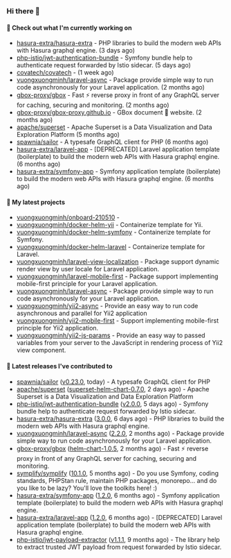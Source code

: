 ### Hi there 👋

#### 👷 Check out what I'm currently working on

- [hasura-extra/hasura-extra](https://github.com/hasura-extra/hasura-extra) - PHP libraries to build the modern web APIs with Hasura graphql engine. (3 days ago)
- [php-istio/jwt-authentication-bundle](https://github.com/php-istio/jwt-authentication-bundle) - Symfony bundle help to authenticate request forwarded by Istio sidecar. (5 days ago)
- [covatech/covatech](https://github.com/covatech/covatech) -  (1 week ago)
- [vuongxuongminh/laravel-async](https://github.com/vuongxuongminh/laravel-async) - Package provide simple way to run code asynchronously for your Laravel application. (2 months ago)
- [gbox-proxy/gbox](https://github.com/gbox-proxy/gbox) - Fast :zap: reverse proxy in front of any GraphQL server for caching, securing and monitoring. (2 months ago)
- [gbox-proxy/gbox-proxy.github.io](https://github.com/gbox-proxy/gbox-proxy.github.io) - GBox document :notebook: website. (2 months ago)
- [apache/superset](https://github.com/apache/superset) - Apache Superset is a Data Visualization and Data Exploration Platform (5 months ago)
- [spawnia/sailor](https://github.com/spawnia/sailor) - A typesafe GraphQL client for PHP (6 months ago)
- [hasura-extra/laravel-app](https://github.com/hasura-extra/laravel-app) - [DEPRECATED] Laravel application template (boilerplate) to build the modern web APIs with Hasura graphql engine. (6 months ago)
- [hasura-extra/symfony-app](https://github.com/hasura-extra/symfony-app) - Symfony application template (boilerplate) to build the modern web APIs with Hasura graphql engine. (6 months ago)

#### 🌱 My latest projects

- [vuongxuongminh/onboard-210510](https://github.com/vuongxuongminh/onboard-210510) - 
- [vuongxuongminh/docker-helm-yii](https://github.com/vuongxuongminh/docker-helm-yii) - Containerize template for Yii.
- [vuongxuongminh/docker-helm-symfony](https://github.com/vuongxuongminh/docker-helm-symfony) - Containerize template for Symfony.
- [vuongxuongminh/docker-helm-laravel](https://github.com/vuongxuongminh/docker-helm-laravel) - Containerize template for Laravel.
- [vuongxuongminh/laravel-view-localization](https://github.com/vuongxuongminh/laravel-view-localization) - Package support dynamic render view by user locale for Laravel application.
- [vuongxuongminh/laravel-mobile-first](https://github.com/vuongxuongminh/laravel-mobile-first) - Package support implementing mobile-first principle for your Laravel application. 
- [vuongxuongminh/laravel-async](https://github.com/vuongxuongminh/laravel-async) - Package provide simple way to run code asynchronously for your Laravel application.
- [vuongxuongminh/yii2-async](https://github.com/vuongxuongminh/yii2-async) - Provide an easy way to run code asynchronous and parallel for Yii2 application
- [vuongxuongminh/yii2-mobile-first](https://github.com/vuongxuongminh/yii2-mobile-first) - Support implementing mobile-first principle for Yii2 application.
- [vuongxuongminh/yii2-js-params](https://github.com/vuongxuongminh/yii2-js-params) - Provide an easy way to passed variables from your server to the JavaScript in rendering process of Yii2 view component.

#### 🔭 Latest releases I've contributed to

- [spawnia/sailor](https://github.com/spawnia/sailor) ([v0.23.0](https://github.com/spawnia/sailor/releases/tag/v0.23.0), today) - A typesafe GraphQL client for PHP
- [apache/superset](https://github.com/apache/superset) ([superset-helm-chart-0.7.0](https://github.com/apache/superset/releases/tag/superset-helm-chart-0.7.0), 2 days ago) - Apache Superset is a Data Visualization and Data Exploration Platform
- [php-istio/jwt-authentication-bundle](https://github.com/php-istio/jwt-authentication-bundle) ([v2.0.0](https://github.com/php-istio/jwt-authentication-bundle/releases/tag/v2.0.0), 5 days ago) - Symfony bundle help to authenticate request forwarded by Istio sidecar.
- [hasura-extra/hasura-extra](https://github.com/hasura-extra/hasura-extra) ([3.0.0](https://github.com/hasura-extra/hasura-extra/releases/tag/3.0.0), 6 days ago) - PHP libraries to build the modern web APIs with Hasura graphql engine.
- [vuongxuongminh/laravel-async](https://github.com/vuongxuongminh/laravel-async) ([2.2.0](https://github.com/vuongxuongminh/laravel-async/releases/tag/2.2.0), 2 months ago) - Package provide simple way to run code asynchronously for your Laravel application.
- [gbox-proxy/gbox](https://github.com/gbox-proxy/gbox) ([helm-chart-1.0.5](https://github.com/gbox-proxy/gbox/releases/tag/helm-chart-1.0.5), 2 months ago) - Fast :zap: reverse proxy in front of any GraphQL server for caching, securing and monitoring.
- [symplify/symplify](https://github.com/symplify/symplify) ([10.1.0](https://github.com/symplify/symplify/releases/tag/10.1.0), 5 months ago) - Do you use Symfony, coding standards, PHPStan rule, maintain PHP packages, monorepo... and do you like to be lazy? You&#39;ll love the toolkits here! :)
- [hasura-extra/symfony-app](https://github.com/hasura-extra/symfony-app) ([1.2.0](https://github.com/hasura-extra/symfony-app/releases/tag/1.2.0), 6 months ago) - Symfony application template (boilerplate) to build the modern web APIs with Hasura graphql engine.
- [hasura-extra/laravel-app](https://github.com/hasura-extra/laravel-app) ([1.2.0](https://github.com/hasura-extra/laravel-app/releases/tag/1.2.0), 6 months ago) - [DEPRECATED] Laravel application template (boilerplate) to build the modern web APIs with Hasura graphql engine.
- [php-istio/jwt-payload-extractor](https://github.com/php-istio/jwt-payload-extractor) ([v1.1.1](https://github.com/php-istio/jwt-payload-extractor/releases/tag/v1.1.1), 9 months ago) - The library help to extract trusted JWT payload from request forwarded by Istio sidecar.

